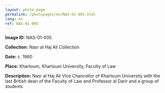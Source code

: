 ```yaml
---
layout: photo-page
permalink: /photopages/en/NAS-01-005.html
lang: en
ref: NAS-01-005
---
```


**Image ID:** NAS-01-005

**Collection:** Nasr al Haj Ali Collection

**Date:** c. 1960

**Place:** Khartoum, Khartoum University, Faculty of Law

**Description:** Nasr al Haj Ali Vice Chancellor of Khartoum University with the last British dean of the Faculty of Law and Professor al Darir and a group of students
